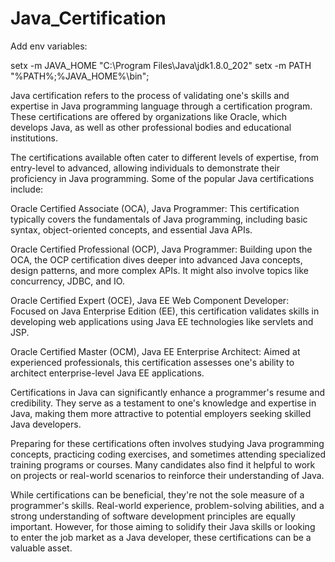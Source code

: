 # Java_Certification

Add env variables:     

setx -m JAVA_HOME "C:\Program Files\Java\jdk1.8.0_202"
setx -m PATH "%PATH%;%JAVA_HOME%\bin";





Java certification refers to the process of validating one's skills and expertise in Java programming language through a certification program. These certifications are offered by organizations like Oracle, which develops Java, as well as other professional bodies and educational institutions.

The certifications available often cater to different levels of expertise, from entry-level to advanced, allowing individuals to demonstrate their proficiency in Java programming. Some of the popular Java certifications include:

Oracle Certified Associate (OCA), Java Programmer: This certification typically covers the fundamentals of Java programming, including basic syntax, object-oriented concepts, and essential Java APIs.

Oracle Certified Professional (OCP), Java Programmer: Building upon the OCA, the OCP certification dives deeper into advanced Java concepts, design patterns, and more complex APIs. It might also involve topics like concurrency, JDBC, and IO.

Oracle Certified Expert (OCE), Java EE Web Component Developer: Focused on Java Enterprise Edition (EE), this certification validates skills in developing web applications using Java EE technologies like servlets and JSP.  

Oracle Certified Master (OCM), Java EE Enterprise Architect: Aimed at experienced professionals, this certification assesses one's ability to architect enterprise-level Java EE applications.

Certifications in Java can significantly enhance a programmer's resume and credibility. They serve as a testament to one's knowledge and expertise in Java, making them more attractive to potential employers seeking skilled Java developers.

Preparing for these certifications often involves studying Java programming concepts, practicing coding exercises, and sometimes attending specialized training programs or courses. Many candidates also find it helpful to work on projects or real-world scenarios to reinforce their understanding of Java.

While certifications can be beneficial, they're not the sole measure of a programmer's skills. Real-world experience, problem-solving abilities, and a strong understanding of software development principles are equally important. However, for those aiming to solidify their Java skills or looking to enter the job market as a Java developer, these certifications can be a valuable asset.
